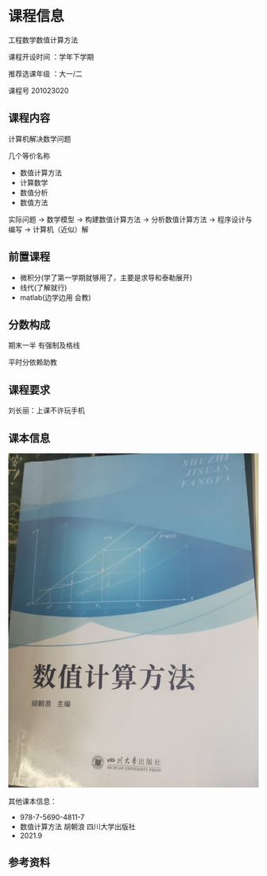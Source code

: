 # 课程信息

工程数学数值计算方法

课程开设时间 ：学年下学期

推荐选课年级 ：大一/二

课程号 201023020

## 课程内容

计算机解决数学问题

几个等价名称
- 数值计算方法
- 计算数学
- 数值分析
- 数值方法

实际问题 -> 数学模型 -> 构建数值计算方法 -> 分析数值计算方法 -> 程序设计与编写 -> 计算机（近似）解

## 前置课程

- 微积分(学了第一学期就够用了，主要是求导和泰勒展开)
- 线代(了解就行)
- matlab(边学边用 会教)

## 分数构成

期末一半 有强制及格线

平时分依赖助教

## 课程要求

刘长丽：上课不许玩手机

## 课本信息

![课本](../images/numerical-book.jpg)

其他课本信息：
- 978-7-5690-4811-7
- 数值计算方法 胡朝浪 四川大学出版社
- 2021.9

## 参考资料


